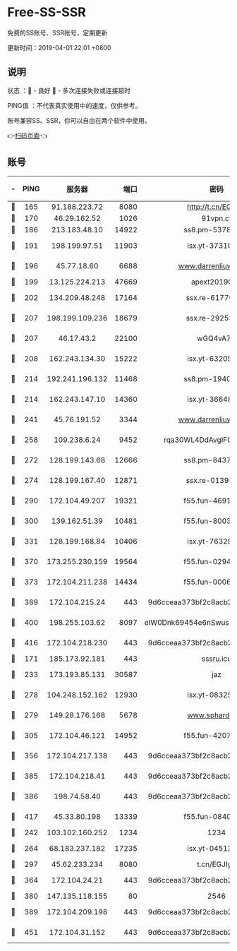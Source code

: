 # Free-SS-SSR

免费的SS账号、SSR账号，定期更新

更新时间：2019-04-01 22:01 +0800

## 说明

状态     ：🙂 - 良好 🙁 - 多次连接失败或连接超时

PING值   ：不代表真实使用中的速度，仅供参考。

账号兼容SS、SSR，你可以自由在两个软件中使用。

👉[扫码页面](https://liesauer.github.io/Free-SS-SSR/)👈

## 账号

|-|PING|服务器|端口|密码|加密方式|区域|
|:----:|:----:|:-----:|-----:|:----:|:----:|:----:|
|🙂|165|91.188.223.72|8080|http://t.cn/EGJIyrl|rc4-md5|RU|
|🙂|170|46.29.162.52|1026|91vpn.cf|rc4-md5|RU|
|🙂|186|213.183.48.10|14922|ss8.pm-53780440|rc4-md5|RU|
|🙂|191|198.199.97.51|11903|isx.yt-37310797|aes-256-cfb|US|
|🙂|196|45.77.18.60|6688|www.darrenliuwei.com|aes-256-cfb|JP|
|🙂|199|13.125.224.213|47669|apext2019001|chacha20|KR|
|🙂|202|134.209.48.248|17164|ssx.re-61770990|aes-256-cfb|US|
|🙂|207|198.199.109.236|18679|ssx.re-29253059|aes-256-cfb|US|
|🙂|207|46.17.43.2|22100|wGQ4vA7D|aes-256-gcm|RU|
|🙂|208|162.243.134.30|15222|isx.yt-63209256|aes-256-cfb|US|
|🙂|214|192.241.196.132|11468|ss8.pm-19408003|aes-256-cfb|US|
|🙂|214|162.243.147.10|14360|isx.yt-36648150|aes-256-cfb|US|
|🙂|241|45.76.191.52|3344|www.darrenliuwei.com|aes-256-cfb|AU|
|🙂|258|109.238.6.24|9452|rqa30WL4DdAvgIFG6Fs3znzTa|aes-256-cfb|FR|
|🙂|272|128.199.143.68|12666|ss8.pm-84377090|aes-256-cfb|SG|
|🙂|274|128.199.167.40|12871|ssx.re-01395180|aes-256-cfb|SG|
|🙂|290|172.104.49.207|19321|f55.fun-46918016|aes-256-cfb|SG|
|🙂|300|139.162.51.39|10481|f55.fun-80039996|aes-256-cfb|SG|
|🙂|331|128.199.168.84|10406|isx.yt-76329980|aes-256-cfb|SG|
|🙂|370|173.255.230.159|19564|f55.fun-02945742|aes-256-cfb|US|
|🙂|373|172.104.211.238|14434|f55.fun-00068712|aes-256-cfb|US|
|🙂|389|172.104.215.24|443|9d6cceaa373bf2c8acb22e60b6a58be6|aes-256-cfb|US|
|🙂|400|198.255.103.62|8097|eIW0Dnk69454e6nSwuspv9DmS201tQ0D|aes-256-cfb|US|
|🙂|416|172.104.218.230|443|9d6cceaa373bf2c8acb22e60b6a58be6|aes-256-cfb|US|
|🙂|171|185.173.92.181|443|sssru.icu|rc4-md5|RU|
|🙂|233|173.193.85.131|30587|jaz|aes-256-cfb|US|
|🙂|278|104.248.152.162|12930|isx.yt-08325106|aes-256-cfb|SG|
|🙂|279|149.28.176.168|5678|www.sphard.com|aes-256-cfb|SG|
|🙂|305|172.104.46.121|14952|f55.fun-42074925|aes-256-cfb|SG|
|🙂|356|172.104.217.138|443|9d6cceaa373bf2c8acb22e60b6a58be6|aes-256-cfb|US|
|🙂|385|172.104.218.41|443|9d6cceaa373bf2c8acb22e60b6a58be6|aes-256-cfb|US|
|🙂|386|198.74.58.40|443|9d6cceaa373bf2c8acb22e60b6a58be6|aes-256-cfb|US|
|🙂|417|45.33.80.198|13339|f55.fun-08407406|aes-256-cfb|US|
|🙁|242|103.102.160.252|1234|1234|rc4-md5|JP|
|🙁|264|68.183.237.182|17235|isx.yt-04513721|aes-256-cfb|SG|
|🙁|297|45.62.233.234|8080|t.cn/EGJIyrl|rc4-md5|CA|
|🙁|364|172.104.24.21|443|9d6cceaa373bf2c8acb22e60b6a58be6|aes-256-cfb|US|
|🙁|380|147.135.118.155|80|2546|chacha20|US|
|🙁|389|172.104.209.198|443|9d6cceaa373bf2c8acb22e60b6a58be6|aes-256-cfb|US|
|🙁|451|172.104.31.152|443|9d6cceaa373bf2c8acb22e60b6a58be6|aes-256-cfb|US|
